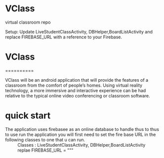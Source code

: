 # VClass
virtual classroom repo


Setup:
Update LiveStudentClassActivity, DBHelper,BoardListActivity and replace FIREBASE_URL with a reference to your Firebase. 

# VClass
==========

<dl>
  VClass will be an android application that will provide the features of a classroom from 
  the comfort of people’s homes. Using virtual reality technology, a more immersive and 
  interactive experience can be had relative to the typical online video conferencing or 
  classroom software.
</dl>

quick start
==========
<dl>
  The application uses firebasee as an online database to handle thus to thus to use run the application
  you will first need to set the fire base URL in the following classes to one that u can run.
  <dd></dd>
   <dd> 
     Classes : LiveStudentClassActivity, DBHelper,BoardListActivity
   </dd>
   <dd>
      replae        FIREBASE_URL = "<insert url here>""
   </dd>
  
     
</dl>
